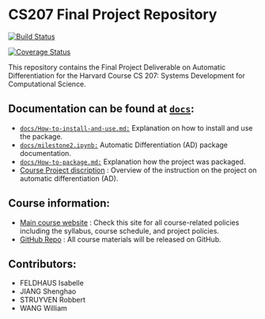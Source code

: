 # CS207 Final Project Repository
[![Build Status](https://travis-ci.com/cs207-f18-WIRS/cs207-FinalProject.svg?branch=master)](https://travis-ci.com/cs207-f18-WIRS/cs207-FinalProject)

[![Coverage Status](https://coveralls.io/repos/github/cs207-f18-WIRS/cs207-FinalProject/badge.svg?branch=master)](https://coveralls.io/github/cs207-f18-WIRS/cs207-FinalProject?branch=master)


This repository contains the Final Project Deliverable on Automatic Differentiation for the Harvard Course CS 207: Systems Development for Computational Science.

## Documentation can be found at [```docs```](https://github.com/cs207-f18-WIRS/cs207-FinalProject/tree/master/docs):
  - [```docs/How-to-install-and-use.md:```](https://github.com/cs207-f18-WIRS/cs207-FinalProject/blob/master/docs/How-to-install-and-use.md) Explanation on how to install and use the package.
  - [```docs/milestone2.ipynb:```](https://github.com/cs207-f18-WIRS/cs207-FinalProject/blob/master/docs/milestone2.ipynb) Automatic Differentiation (AD) package documentation.
  - [```docs/How-to-package.md:```](https://github.com/cs207-f18-WIRS/cs207-FinalProject/blob/master/docs/How-to-package.md) Explanation how the project was packaged.
  - [Course Project discription](https://iacs-cs-207.github.io/cs207-F18/project.html) : Overview of the instruction on the project on automatic differentiation (AD).

## Course information:
  - [Main course website](https://iacs-cs-207.github.io/cs207-F18/) : Check this site for all course-related policies including the syllabus, course schedule, and project policies.
  - [GitHub Repo](https://github.com/IACS-CS-207/cs207-F18) : All course materials will be released on GitHub.

## Contributors:
  - FELDHAUS Isabelle 
  - JIANG Shenghao 
  - STRUYVEN Robbert
  - WANG William
